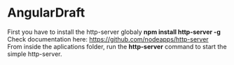 AngularDraft
============

First you have to install the http-server globaly **npm install http-server -g** <br/>
Check documentation here: https://github.com/nodeapps/http-server <br/>
From inside the aplications folder, run the **http-server** command to start the simple http-server.
